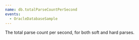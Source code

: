 ```yaml
---
name: db.totalParseCountPerSecond
events:
  - OracleDatabaseSample
---
```


The total parse count per second, for both soft and hard parses.